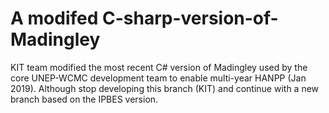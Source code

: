 # A modifed C-sharp-version-of-Madingley
KIT team modified the most recent C# version of Madingley used by the core UNEP-WCMC development team to enable multi-year HANPP (Jan 2019). Although stop developing this branch (KIT) and continue with a new branch based on the IPBES version. 

 
